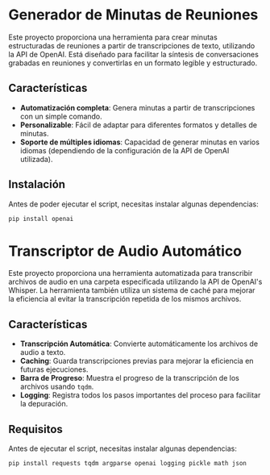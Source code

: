 # Generador de Minutas de Reuniones

Este proyecto proporciona una herramienta para crear minutas estructuradas de reuniones a partir de transcripciones de texto, utilizando la API de OpenAI. Está diseñado para facilitar la síntesis de conversaciones grabadas en reuniones y convertirlas en un formato legible y estructurado.

## Características

- **Automatización completa**: Genera minutas a partir de transcripciones con un simple comando.
- **Personalizable**: Fácil de adaptar para diferentes formatos y detalles de minutas.
- **Soporte de múltiples idiomas**: Capacidad de generar minutas en varios idiomas (dependiendo de la configuración de la API de OpenAI utilizada).

## Instalación

Antes de poder ejecutar el script, necesitas instalar algunas dependencias:

```bash
pip install openai
```
# Transcriptor de Audio Automático

Este proyecto proporciona una herramienta automatizada para transcribir archivos de audio en una carpeta especificada utilizando la API de OpenAI's Whisper. La herramienta también utiliza un sistema de caché para mejorar la eficiencia al evitar la transcripción repetida de los mismos archivos.

## Características

- **Transcripción Automática**: Convierte automáticamente los archivos de audio a texto.
- **Caching**: Guarda transcripciones previas para mejorar la eficiencia en futuras ejecuciones.
- **Barra de Progreso**: Muestra el progreso de la transcripción de los archivos usando `tqdm`.
- **Logging**: Registra todos los pasos importantes del proceso para facilitar la depuración.

## Requisitos

Antes de ejecutar el script, necesitas instalar algunas dependencias:

```bash
pip install requests tqdm argparse openai logging pickle math json
```
